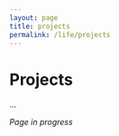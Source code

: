 ```yaml
---
layout: page
title: projects
permalink: /life/projects
---
```


<h1>Projects</h1>

...

<i>Page in progress</i>

<style>
  .wrapper {
    max-width: 58em;
  }
</style>